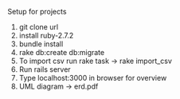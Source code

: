 Setup for projects


1) git clone url
2) install ruby-2.7.2
3) bundle install 
4) rake db:create db:migrate
5) To import csv run rake task 
	-> rake import_csv 
6) Run rails server  
7) Type localhost:3000 in browser for overview
8) UML diagram -> erd.pdf

